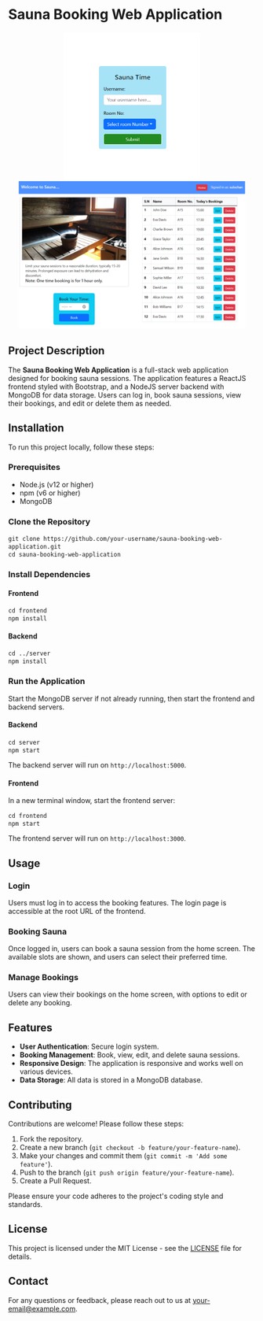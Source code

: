  <h1>Sauna Booking Web Application</h1>
   <p align="center">
    <img src="./screenshot/logIn.png" alt="App Screenshot" style="max-width:100%; height:300px;">
    <img src="./screenshot/homePage.png" alt="App Screenshot" style="max-width:100%; height:300px;">

  </p>
<h2 id="project-description">Project Description</h2>
    <p>
        The <strong>Sauna Booking Web Application</strong> is a full-stack web application designed for booking sauna sessions.
        The application features a ReactJS frontend styled with Bootstrap, and a NodeJS server backend with MongoDB for data storage.
        Users can log in, book sauna sessions, view their bookings, and edit or delete them as needed.
    </p>
    <h2 id="installation">Installation</h2>
    <p>To run this project locally, follow these steps:</p>
    <h3>Prerequisites</h3>
    <ul>
        <li>Node.js (v12 or higher)</li>
        <li>npm (v6 or higher)</li>
        <li>MongoDB</li>
    </ul>
    <h3>Clone the Repository</h3>
    <pre><code>git clone https://github.com/your-username/sauna-booking-web-application.git
cd sauna-booking-web-application
</code></pre>
    <h3>Install Dependencies</h3>
    <h4>Frontend</h4>
    <pre><code>cd frontend
npm install
</code></pre>
    <h4>Backend</h4>
    <pre><code>cd ../server
npm install
</code></pre>
    <h3>Run the Application</h3>
    <p>Start the MongoDB server if not already running, then start the frontend and backend servers.</p>
    <h4>Backend</h4>
    <pre><code>cd server
npm start
</code></pre>
    <p>The backend server will run on <code>http://localhost:5000</code>.</p>
    <h4>Frontend</h4>
    <p>In a new terminal window, start the frontend server:</p>
    <pre><code>cd frontend
npm start
</code></pre>
    <p>The frontend server will run on <code>http://localhost:3000</code>.</p>
    <h2 id="usage">Usage</h2>
    <h3>Login</h3>
    <p>Users must log in to access the booking features. The login page is accessible at the root URL of the frontend.</p>
    <h3>Booking Sauna</h3>
    <p>Once logged in, users can book a sauna session from the home screen. The available slots are shown, and users can select their preferred time.</p>
    <h3>Manage Bookings</h3>
    <p>Users can view their bookings on the home screen, with options to edit or delete any booking.</p>
    <h2 id="features">Features</h2>
    <ul>
        <li><strong>User Authentication</strong>: Secure login system.</li>
        <li><strong>Booking Management</strong>: Book, view, edit, and delete sauna sessions.</li>
        <li><strong>Responsive Design</strong>: The application is responsive and works well on various devices.</li>
        <li><strong>Data Storage</strong>: All data is stored in a MongoDB database.</li>
    </ul>
    <h2 id="contributing">Contributing</h2>
    <p>Contributions are welcome! Please follow these steps:</p>
    <ol>
        <li>Fork the repository.</li>
        <li>Create a new branch (<code>git checkout -b feature/your-feature-name</code>).</li>
        <li>Make your changes and commit them (<code>git commit -m 'Add some feature'</code>).</li>
        <li>Push to the branch (<code>git push origin feature/your-feature-name</code>).</li>
        <li>Create a Pull Request.</li>
    </ol>
    <p>Please ensure your code adheres to the project's coding style and standards.</p>
    <h2 id="license">License</h2>
    <p>This project is licensed under the MIT License - see the <a href="LICENSE">LICENSE</a> file for details.</p>
    <h2 id="contact">Contact</h2>
    <p>For any questions or feedback, please reach out to us at <a href="mailto:your-email@example.com">your-email@example.com</a>.</p>
</body>
</html>
